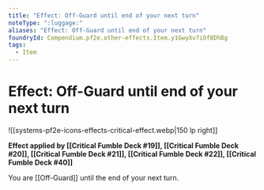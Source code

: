 ```yaml
---
title: "Effect: Off-Guard until end of your next turn"
noteType: ":luggage:"
aliases: "Effect: Off-Guard until end of your next turn"
foundryId: Compendium.pf2e.other-effects.Item.y1GwyXv7iOf8DhBg
tags:
  - Item
---
```


# Effect: Off-Guard until end of your next turn
![[systems-pf2e-icons-effects-critical-effect.webp|150 lp right]]

**Effect applied by [[Critical Fumble Deck #19]], [[Critical Fumble Deck #20]], [[Critical Fumble Deck #21]], [[Critical Fumble Deck #22]], [[Critical Fumble Deck #40]]**

You are [[Off-Guard]] until the end of your next turn.
